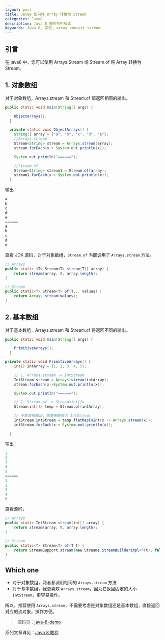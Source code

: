 ```yaml
---
layout: post
title: Java8 如何将 Array 转换为 Stream
categories: Java8
description: Java 8 教程系列解读
keywords: Java 8, 系列, array convert stream
---
```


## 引言

在 java8 中，您可以使用 Arrays.Stream 或 Stream.of 将 Array 转换为 Stream。

## 1. 对象数组

对于对象数组，Arrays.stream 和 Stream.of 都返回相同的输出。

````java
public static void main(String[] args) {

    ObjectArrays();
  }

  private static void ObjectArrays() {
    String[] array = {"a", "b", "c", "d", "e"};
    //Arrays.stream
    Stream<String> stream = Arrays.stream(array);
    stream.forEach(x-> System.out.println(x));

    System.out.println("======");

    //Stream.of
    Stream<String> stream1 = Stream.of(array);
    stream1.forEach(x-> System.out.println(x));
  }
````
输出：

````java
a
b
c
d
e
======
a
b
c
d
e
````

查看 JDK 源码，对于对象数组，`Stream.of` 内部调用了 `Arrays.stream` 方法。

````java
// Arrays
public static <T> Stream<T> stream(T[] array) {
    return stream(array, 0, array.length);
}

// Stream
public static<T> Stream<T> of(T... values) {
    return Arrays.stream(values);
}
````

## 2. 基本数组 

对于基本数组，Arrays.stream 和 Stream.of 将返回不同的输出。

````java
public static void main(String[] args) {

    PrimitiveArrays();
  }

private static void PrimitiveArrays() {
    int[] intArray = {1, 2, 3, 4, 5};

    // 1. Arrays.stream -> IntStream
    IntStream stream = Arrays.stream(intArray);
    stream.forEach(x->System.out.println(x));

    System.out.println("======");

    // 2. Stream.of -> Stream<int[]>
    Stream<int[]> temp = Stream.of(intArray);

    // 不能直接输出，需要先转换为 IntStream
    IntStream intStream = temp.flatMapToInt(x -> Arrays.stream(x));
    intStream.forEach(x-> System.out.println(x));

  }
````
输出：

````java
1
2
3
4
5
======
1
2
3
4
5
````

查看源码，

````java
// Arrays
public static IntStream stream(int[] array) {
    return stream(array, 0, array.length);
}

// Stream
public static<T> Stream<T> of(T t) {
    return StreamSupport.stream(new Streams.StreamBuilderImpl<>(t), false);
}
````

## Which one
- 对于对象数组，两者都调用相同的 `Arrays.stream` 方法
- 对于基本数组，我更喜欢 `Arrays.stream`，因为它返回固定的大小 `IntStream`，更容易操作。

所以，推荐使用 `Arrays.stream`，不需要考虑是对象数组还是基本数组，直接返回对应的流对象，操作方便。

>源码见：[java-8-demo](https://github.com/zhangjinmiao/java-8-demo)

系列文章详见：[Java 8 教程](http://zhangjinmiao.github.io/java8/2019/07/27/Java-8-Tutorials.html)